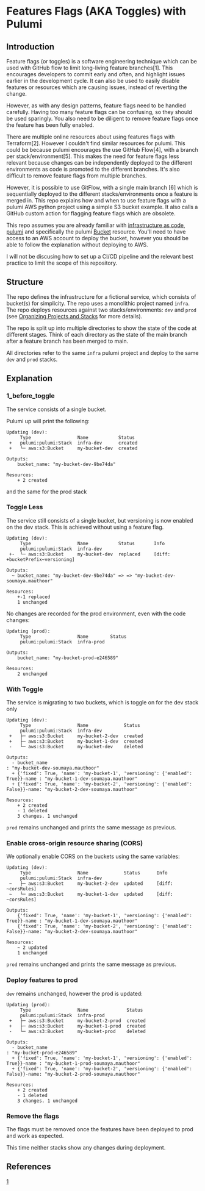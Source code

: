 # Features Flags (AKA Toggles) with Pulumi

## Introduction

Feature flags (or toggles) is a software engineering technique which can be used with GitHub flow to limit long-living feature branches[1]. This encourages developers to commit early and often, and highlight issues earlier in the development cycle. It can also be used to easily disable features or resources which are causing issues, instead of reverting the change. 

However, as with any design patterns, feature flags need to be handled carefully. Having too many feature flags can be confusing, so they should be used sparingly. You also need to be diligent to remove feature flags once the feature has been fully enabled.

There are multiple online resources about using features flags with Terraform[2]. However I couldn't find similar resources for pulumi. This could be because pulumi encourages the use GitHub Flow[4], with a branch per stack/environment[5]. This makes the need for feature flags less relevant because changes can be independently deployed to the different environments as code is promoted to the different branches. It's also difficult to remove feature flags from multiple branches.

However, it is possible to use GitFlow, with a single main branch [6] which is sequentially deployed to the different stacks/environments once a feature is merged in. This repo explains how and when to use feature flags with a pulumi AWS python project using a simple S3 bucket example. It also calls a GitHub custom action for flagging feature flags which are obsolete.

This repo assumes you are already familiar with [infrastructure as code](), [pulumi](https://www.pulumi.com/docs/) and specifically the pulumi [Bucket](https://www.pulumi.com/registry/packages/aws/api-docs/s3/bucket/) resource. You'll need to have access to an AWS account to deploy the bucket, however you should be able to follow the explanation without deploying to AWS. 

I will not be discusing how to set up a CI/CD pipeline and the relevant best practice to limit the scope of this repository.

## Structure

The repo defines the infrastructure for a fictional service, which consists of bucket(s) for simplicity. The repo uses a monolithic project named `infra`. The repo deploys resources against two stacks/environments: `dev` and `prod` (see [Organizing Projects and Stacks](https://www.pulumi.com/docs/guides/organizing-projects-stacks/) for more details).

The repo is split up into multiple directories to show the state of the code at different stages. Think of each directory as the state of the main branch after a feature branch has been merged to main. 

All directories refer to the same `infra` pulumi project and deploy to the same `dev` and `prod` stacks.

## Explanation

### 1_before_toggle

The service consists of a single bucket. 

Pulumi up will print the following:

```
Updating (dev):
     Type                 Name           Status      
 +   pulumi:pulumi:Stack  infra-dev      created     
 +   └─ aws:s3:Bucket     my-bucket-dev  created     
 
Outputs:
    bucket_name: "my-bucket-dev-9be74da"

Resources:
    + 2 created
```

and the same for the prod stack

### Toggle Less

The service still consists of a single bucket, but versioning is now enabled on the dev stack. This is achieved without using a feature flag.

```
Updating (dev):
     Type                 Name           Status       Info
     pulumi:pulumi:Stack  infra-dev                   
 +-  └─ aws:s3:Bucket     my-bucket-dev  replaced     [diff: +bucketPrefix~versioning]
 
Outputs:
  ~ bucket_name: "my-bucket-dev-9be74da" => => "my-bucket-dev-soumaya.mauthoor"

Resources:
    +-1 replaced
    1 unchanged
```

No changes are recorded for the prod environment, even with the code changes:

```
Updating (prod):
     Type                 Name        Status     
     pulumi:pulumi:Stack  infra-prod             
 
Outputs:
    bucket_name: "my-bucket-prod-e246589"

Resources:
    2 unchanged
```

### With Toggle

The service is migrating to two buckets, which is toggle on for the dev stack only

```
Updating (dev):
     Type                 Name             Status      
     pulumi:pulumi:Stack  infra-dev                    
 +   ├─ aws:s3:Bucket     my-bucket-2-dev  created     
 +   ├─ aws:s3:Bucket     my-bucket-1-dev  created     
 -   └─ aws:s3:Bucket     my-bucket-dev    deleted     
 
Outputs:
  - bucket_name                                                                  : "my-bucket-dev-soumaya.mauthoor"
  + {'fixed': True, 'name': 'my-bucket-1', 'versioning': {'enabled': True}}-name : "my-bucket-1-dev-soumaya.mauthoor"
  + {'fixed': True, 'name': 'my-bucket-2', 'versioning': {'enabled': False}}-name: "my-bucket-2-dev-soumaya.mauthoor"

Resources:
    + 2 created
    - 1 deleted
    3 changes. 1 unchanged
```

`prod` remains unchanged and prints the same message as previous.

### Enable cross-origin resource sharing (CORS)

We optionally enable CORS on the buckets using the same variables:

```
Updating (dev):
     Type                 Name             Status      Info
     pulumi:pulumi:Stack  infra-dev                    
 ~   ├─ aws:s3:Bucket     my-bucket-2-dev  updated     [diff: ~corsRules]
 ~   └─ aws:s3:Bucket     my-bucket-1-dev  updated     [diff: ~corsRules]
 
Outputs:
    {'fixed': True, 'name': 'my-bucket-1', 'versioning': {'enabled': True}}-name : "my-bucket-1-dev-soumaya.mauthoor"
    {'fixed': True, 'name': 'my-bucket-2', 'versioning': {'enabled': False}}-name: "my-bucket-2-dev-soumaya.mauthoor"

Resources:
    ~ 2 updated
    1 unchanged
```

`prod` remains unchanged and prints the same message as previous.

### Deploy features to prod

`dev` remains unchanged, however the prod is updated:

```
Updating (prod):
     Type                 Name              Status      
     pulumi:pulumi:Stack  infra-prod                    
 +   ├─ aws:s3:Bucket     my-bucket-2-prod  created     
 +   ├─ aws:s3:Bucket     my-bucket-1-prod  created     
 -   └─ aws:s3:Bucket     my-bucket-prod    deleted     
 
Outputs:
  - bucket_name                                                                  : "my-bucket-prod-e246589"
  + {'fixed': True, 'name': 'my-bucket-1', 'versioning': {'enabled': True}}-name : "my-bucket-1-prod-soumaya.mauthoor"
  + {'fixed': True, 'name': 'my-bucket-2', 'versioning': {'enabled': False}}-name: "my-bucket-2-prod-soumaya.mauthoor"

Resources:
    + 2 created
    - 1 deleted
    3 changes. 1 unchanged
```

### Remove the flags

The flags must be removed once the features have been deployed to prod and work as expected.

This time neither stacks show any changes during deployment.

## References

[1](https://github.blog/2021-04-27-ship-code-faster-safer-feature-flags/)
